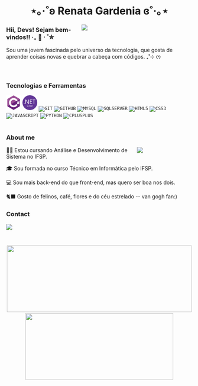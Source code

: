 <h1 align="center"> ⋆｡‧˚ʚ  Renata Gardenia ɞ˚‧｡⋆  </h1> 
 


<img align="right" width="300px" src="https://i.pinimg.com/originals/fc/8e/68/fc8e686c04e5640d6a2ea9970bef094d.gif"/>

<h3>Hii, Devs! Sejam bem-vindos!! ‧₊ 🍒 ⋅ ˚✮  </h3>
Sou uma jovem fascinada pelo universo da tecnologia, que gosta de aprender coisas novas e quebrar a cabeça com códigos. ₊˚⊹ ᰔ
</br>
</br>

#

### Tecnologias e Ferramentas

<div >
<code><img width="40px" src="https://github.com/devicons/devicon/blob/v2.16.0/icons/csharp/csharp-original.svg" title = "CSHARP"/></code>
<code><img width="40px" src="https://github.com/devicons/devicon/blob/v2.16.0/icons/dotnetcore/dotnetcore-original.svg" title = "DOTNET"/></code>
<code><img width="40px" src="https://cdn.jsdelivr.net/gh/devicons/devicon/icons/git/git-original.svg" title = "GIT"/></code>
<code><img width="40px" src="https://cdn.jsdelivr.net/gh/devicons/devicon/icons/github/github-original.svg" title = "GITHUB"/></code>
<!-- <code><img width="40px" src="https://cdn.jsdelivr.net/gh/devicons/devicon/icons/java/java-original.svg" title = "JAVA"/></code> -->
<code><img width="40px" src="https://cdn.jsdelivr.net/gh/devicons/devicon/icons/mysql/mysql-original.svg" title = "MYSQL"/></code>
<code><img width="40px" src="https://cdn.jsdelivr.net/gh/devicons/devicon@latest/icons/microsoftsqlserver/microsoftsqlserver-original-wordmark.svg" title = "SQLSERVER"/></code>
<code><img width="40px" src="https://cdn.jsdelivr.net/gh/devicons/devicon/icons/html5/html5-original-wordmark.svg" title = "HTML5"/></code>
<code><img width="40px" src="https://cdn.jsdelivr.net/gh/devicons/devicon/icons/css3/css3-original-wordmark.svg" title = "CSS3"/></code>
<code><img width="40px" src="https://cdn.jsdelivr.net/gh/devicons/devicon/icons/javascript/javascript-original.svg" title = "JAVASCRIPT"/></code>
<code><img width="40px" src="https://cdn.jsdelivr.net/gh/devicons/devicon@latest/icons/python/python-original.svg" title = "PYTHON"/></code>
<code><img width="40px" src="https://cdn.jsdelivr.net/gh/devicons/devicon@latest/icons/cplusplus/cplusplus-original.svg" title = "CPLUSPLUS"/></code>
<!-- <code><img width="40px" src="https://cdn.jsdelivr.net/gh/devicons/devicon@latest/icons/react/react-original.svg" title = "REACT"/></code> -->
<!--  <code><img width="40px" src="https://cdn.jsdelivr.net/gh/devicons/devicon@latest/icons/nodejs/nodejs-original.svg"  title = "NODE"/></code> -->
</div>                                                                                                    

</br>

### About me

<img align="right" width="150px"  src="https://i.pinimg.com/originals/4d/3f/d5/4d3fd5c79837384de61fd2ca64da03a7.gif"/>

👩‍💻 Estou cursando Análise e Desenvolvimento de Sistema no IFSP. 

🎓 Sou formada no curso Técnico em Informática pelo IFSP. 

💻 Sou mais back-end do que front-end, mas quero ser boa nos dois.

🐈‍⬛ Gosto de felinos, café, flores e do céu estrelado -- van gogh fan:)

### Contact

  <a href="https://www.linkedin.com/in/renatagardenia/"><img width="40px" src="https://cdn.jsdelivr.net/gh/devicons/devicon@latest/icons/linkedin/linkedin-original.svg" /></a>

 #
 
<div align="center">
  <a href="https://github.com/rehgardenia">
<img height="180em" width="500"  src="https://github-readme-stats.vercel.app/api?username=rehgardenia&show_icons=true&theme=dark&include_all_commits=true&count_private=true"/>
  <img height="180em"width="400"  src="https://github-readme-stats.vercel.app/api/top-langs/?username=rehgardenia&layout=compact&langs_count=7&theme=dark"/>
</div>
   
</div>
